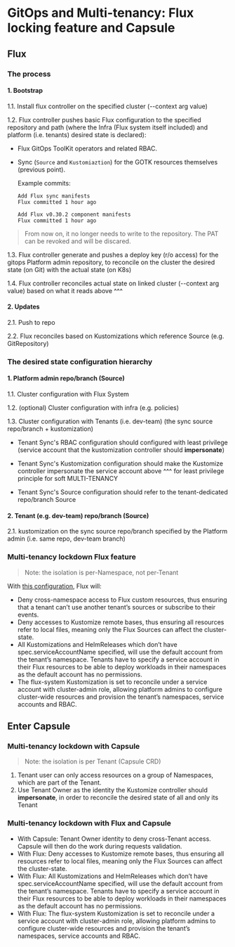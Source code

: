 # GitOps and Multi-tenancy: Flux locking feature and Capsule

## Flux

### The process

#### 1. Bootstrap

1.1. Install flux controller on the specified cluster (--context arg value)

1.2. Flux controller pushes basic Flux configuration to the specified repository and path (where the Infra (Flux system itself included) and platform (i.e. tenants) desired state is declared):

- Flux GitOps ToolKit operators and related RBAC.
- Sync (`Source` and `Kustomiaztion`) for the GOTK resources themselves (previous point).

	Example commits:
	
	```
	Add Flux sync manifests
	Flux committed 1 hour ago
	
	Add Flux v0.30.2 component manifests
	Flux committed 1 hour ago 
	```

> From now on, it no longer needs to write to the repository. The PAT can be revoked and will be discared.

1.3. Flux controller generate and pushes a deploy key (r/o access) for the gitops Platform admin repository, to reconcile on the cluster the desired state (on Git) with the actual state (on K8s)

1.4. Flux controller reconciles actual state on linked cluster (--context arg value) based on what it reads above ^^^

#### 2. Updates

2.1. Push to repo

2.2. Flux reconciles based on Kustomizations which reference Source (e.g. GitRepository)

### The desired state configuration hierarchy

#### 1. Platform admin repo/branch (Source)

1.1. Cluster configuration with Flux System

1.2. (optional) Cluster configuration with infra (e.g. policies)

1.3. Cluster configuration with Tenants (i.e. dev-team) (the sync source repo/branch + kustomization)

- Tenant Sync's RBAC configuration should configured with least privilege (service account that the kustomization controller should **impersonate**)

- Tenant Sync's Kustomization configuration should make the Kustomize controller impersonate the service account above ^^^ for least privilege principle for soft MULTI-TENANCY 

- Tenant Sync's Source configuration should refer to the tenant-dedicated repo/branch Source

#### 2. Tenant (e.g. dev-team) repo/branch (Source)

2.1. kustomization on the sync source repo/branch specified by the Platform admin (i.e. same repo, dev-team branch)

### Multi-tenancy lockdown Flux feature

> Note: the isolation is per-Namespace, not per-Tenant

With [this configuration](https://fluxcd.io/docs/installation/#multi-tenancy-lockdown), Flux will:

- Deny cross-namespace access to Flux custom resources, thus ensuring that a tenant can’t use another tenant’s sources or subscribe to their events.
- Deny accesses to Kustomize remote bases, thus ensuring all resources refer to local files, meaning only the Flux Sources can affect the cluster-state.
- All Kustomizations and HelmReleases which don’t have spec.serviceAccountName specified, will use the default account from the tenant’s namespace. Tenants have to specify a service account in their Flux resources to be able to deploy workloads in their namespaces as the default account has no permissions.
- The flux-system Kustomization is set to reconcile under a service account with cluster-admin role, allowing platform admins to configure cluster-wide resources and provision the tenant’s namespaces, service accounts and RBAC.


## Enter Capsule

### Multi-tenancy lockdown with Capsule

> Note: the isolation is per Tenant (Capsule CRD)

1. Tenant user can only access resources on a group of Namespaces, which are part of the Tenant.
2. Use Tenant Owner as the identity the Kustomize controller should **impersonate**, in order to reconcile the desired state of all and only its Tenant

### Multi-tenancy lockdown with Flux **and** Capsule

- With Capsule: Tenant Owner identity to deny cross-Tenant access. Capsule will then do the work during requests validation.
- With Flux: Deny accesses to Kustomize remote bases, thus ensuring all resources refer to local files, meaning only the Flux Sources can affect the cluster-state.
- With Flux: All Kustomizations and HelmReleases which don’t have spec.serviceAccountName specified, will use the default account from the tenant’s namespace. Tenants have to specify a service account in their Flux resources to be able to deploy workloads in their namespaces as the default account has no permissions.
- With Flux: The flux-system Kustomization is set to reconcile under a service account with cluster-admin role, allowing platform admins to configure cluster-wide resources and provision the tenant’s namespaces, service accounts and RBAC.
